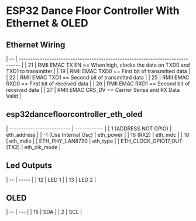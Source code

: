 # ESP32 Dance Floor Controller With Ethernet & OLED
## Ethernet Wiring
| -- | ------------------------------------------------------------------------------ |
| 21 | RMII EMAC TX EN  == When high, clocks the data on TXD0 and TXD1 to transmitter |
| 19 | RMII EMAC TXD0   == First bit of transmitted data                              |
| 22 | RMII EMAC TXD1   == Second bit of transmitted data                             |
| 25 | RMII EMAC RXD0   == First bit of received data                                 |
| 26 | RMII EMAC RXD1   == Second bit of received data                                |
| 27 | RMII EMAC CRS_DV == Carrier Sense and RX Data Valid                            |

## esp32dancefloorcontroller_eth_oled
| -------------------------- | ------------ |
| 1 (ADDRESS NOT GPIO)       | eth_address  |
| -1 (Use Internal Osc)      | eth_power    |
| 16 (RX2)                   | eth_mdc      |
| 18                         | eth_mdio     |
| ETH_PHY_LAN8720            | eth_type     |
| ETH_CLOCK_GPIO17_OUT (TX2) | eth_clk_mode |

## Led Outputs
| -- | ----- |
| 12 | LED 1 |
| 13 | LED 2 |

## OLED
| -- | --- |
| 15 | SDA |
| 2  | SCL | 